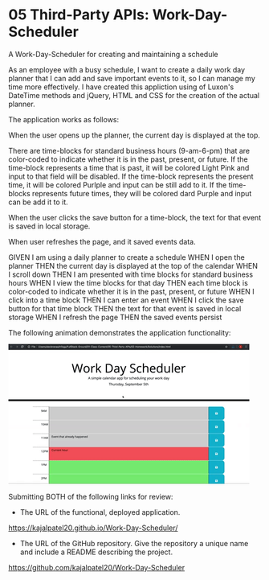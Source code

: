 # 05 Third-Party APIs: Work-Day-Scheduler


A Work-Day-Scheduler for creating and maintaining a schedule

As an employee with a busy schedule, I want to create a daily work day planner that I can add and save important events to it, so I can manage my time more effectively. 
I have created this appliction using of Luxon's DateTime methods and jQuery, HTML and CSS for the creation of the actual planner.

The application works as follows:

When the user opens up the planner, the current day is displayed at the top.

There are time-blocks for standard business hours (9-am-6-pm) that are color-coded to indicate whether it is in the past, present, or future. If the time-block represents a time that is past, it will be colored Light Pink and input to that field will be disabled. If the time-block represents the present time, it will be colored Purlple and input can be still add to it. If the time-blocks represents future times, they will be colored dard Purple and input can be add it to it.

When the user clicks the save button for a time-block, the text for that event is saved in local storage.

When user refreshes the page, and it saved events data.

GIVEN I am using a daily planner to create a schedule
WHEN I open the planner
THEN the current day is displayed at the top of the calendar
WHEN I scroll down
THEN I am presented with time blocks for standard business hours
WHEN I view the time blocks for that day
THEN each time block is color-coded to indicate whether it is in the past, present, or future
WHEN I click into a time block
THEN I can enter an event
WHEN I click the save button for that time block
THEN the text for that event is saved in local storage
WHEN I refresh the page
THEN the saved events persist

The following animation demonstrates the application functionality:

![day planner demo](./Assets/05-third-party-apis-homework-demo.gif)


 Submitting BOTH of the following links for review:

* The URL of the functional, deployed application.

https://kajalpatel20.github.io/Work-Day-Scheduler/

* The URL of the GitHub repository. Give the repository a unique name and include a README describing the project.

https://github.com/kajalpatel20/Work-Day-Scheduler

